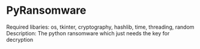 # PyRansomware
Required libaries: os, tkinter, cryptography, hashlib, time, threading, random Description: The python ransomware which just needs the key for decryption

